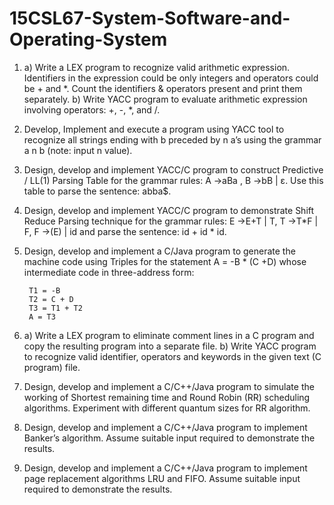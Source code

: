# 15CSL67-System-Software-and-Operating-System

1. a) Write a LEX program to recognize valid arithmetic expression. Identifiers in the expression could be only integers and operators could be +   and *. Count the identifiers & operators present and print them separately.
   b) Write YACC program to evaluate arithmetic expression involving operators: +, -, *, and /.
  
2. Develop, Implement and execute a program using YACC tool to recognize all strings ending with b preceded by n a’s using the grammar a n b (note: input n value).

3. Design, develop and implement YACC/C program to construct Predictive / LL(1) Parsing Table for the grammar rules: 
   A →aBa , 
   B →bB | ε. 
   Use this table to parse the sentence: abba$.

4. Design, develop and implement YACC/C program to demonstrate Shift Reduce Parsing technique for the grammar rules: 
   E →E+T | T, 
   T →T*F | F, 
   F →(E) | id 
   and parse the sentence: id + id * id.

5. Design, develop and implement a C/Java program to generate the machine code using Triples for the statement A = -B * (C +D) whose intermediate code in three-address form:

        T1 = -B
        T2 = C + D
        T3 = T1 + T2 
        A = T3
        
6. a) Write a LEX program to eliminate comment lines in a C program and copy the resulting program into a separate file.
   b) Write YACC program to recognize valid identifier, operators and keywords in the given text (C program) file.
   
7. Design, develop and implement a C/C++/Java program to simulate the working of Shortest remaining time and Round Robin (RR) scheduling algorithms. Experiment with different quantum sizes for RR algorithm.

8. Design, develop and implement a C/C++/Java program to implement Banker’s algorithm. Assume suitable input required to demonstrate the results.

9. Design, develop and implement a C/C++/Java program to implement page replacement algorithms LRU and FIFO. Assume suitable input required to demonstrate the results.
